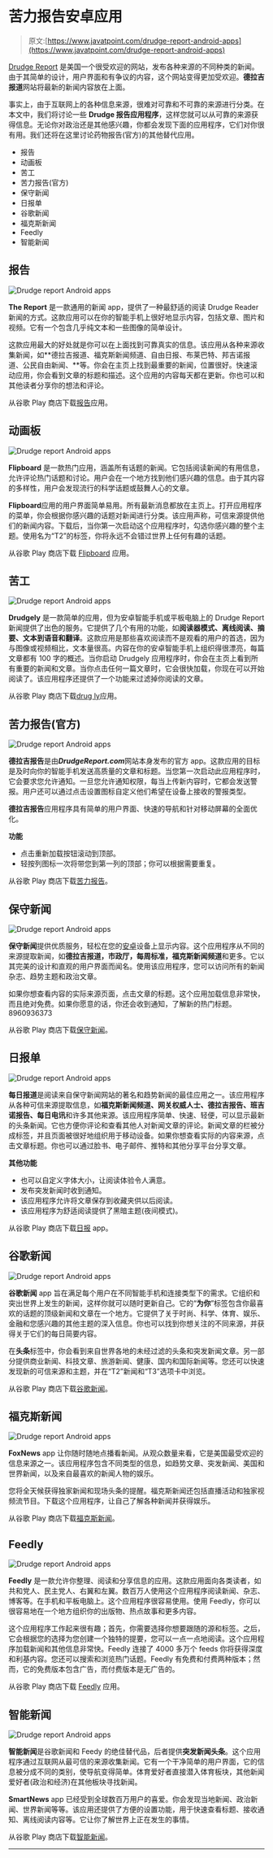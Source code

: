# 苦力报告安卓应用

> 原文:[https://www.javatpoint.com/drudge-report-android-apps](https://www.javatpoint.com/drudge-report-android-apps)

[Drudge Report](https://www.drudgereport.com/) 是美国一个很受欢迎的网站，发布各种来源的不同种类的新闻。由于其简单的设计，用户界面和有争议的内容，这个网站变得更加受欢迎。**德拉吉报道**网站将最新的新闻内容放在上面。

事实上，由于互联网上的各种信息来源，很难对可靠和不可靠的来源进行分类。在本文中，我们将讨论一些 **Drudge 报告应用程序**，这样您就可以从可靠的来源获得信息。无论你对政治还是其他感兴趣，你都会发现下面的应用程序，它们对你很有用。我们还将在这里讨论药物报告(官方)的其他替代应用。

*   报告
*   动画板
*   苦工
*   苦力报告(官方)
*   保守新闻
*   日报单
*   谷歌新闻
*   福克斯新闻
*   Feedly
*   智能新闻

## 报告

![Drudge report Android apps](../Images/8bc4e3090a2ac76c4005fdf4f015cbb9.png)

**The Report** 是一款通用的新闻 app，提供了一种最舒适的阅读 Drudge Reader 新闻的方式。这款应用可以在你的智能手机上很好地显示内容，包括文章、图片和视频。它有一个包含几乎纯文本和一些图像的简单设计。

这款应用最大的好处就是你可以在上面找到可靠真实的信息。该应用从各种来源收集新闻，如**德拉吉报道、福克斯新闻频道、自由日报、布莱巴特、邦吉诺报道、公民自由新闻、**等。你会在主页上找到最重要的新闻，位置很好。快速滚动应用，你会看到文章的标题和描述。这个应用的内容每天都在更新。你也可以和其他读者分享你的想法和评论。

从谷歌 Play 商店下载[报告](https://play.google.com/store/apps/details?id=apps.cn&hl=en)应用。

## 动画板

![Drudge report Android apps](../Images/805d6cd557e9a5765e429ca37007a590.png)

**Flipboard** 是一款热门应用，涵盖所有话题的新闻。它包括阅读新闻的有用信息，允许评论热门话题和讨论。用户会在一个地方找到他们感兴趣的信息。由于其内容的多样性，用户会发现流行的科学话题或鼓舞人心的文章。

**Flipboard**应用的用户界面简单易用。所有最新消息都放在主页上。打开应用程序的菜单，你会根据你感兴趣的话题对新闻进行分类。该应用声称，可信来源提供他们的新闻内容。下载后，当你第一次启动这个应用程序时，勾选你感兴趣的整个主题。使用名为“T2”的标签，你将永远不会错过世界上任何有趣的话题。

从谷歌 Play 商店下载 [Flipboard](https://play.google.com/store/apps/details?id=flipboard.app&hl=en) 应用。

## 苦工

![Drudge report Android apps](../Images/3ac655b261bf8595ae4362341bef0ce7.png)

**Drudgely** 是一款简单的应用，但为安卓智能手机或平板电脑上的 Drudge Report 新闻提供了出色的服务。它提供了几个有用的功能，如**阅读器模式、离线阅读、摘要、文本到语音和翻译**。这款应用是那些喜欢阅读而不是观看的用户的首选，因为与图像或视频相比，文本量很高。内容在你的安卓智能手机上组织得很漂亮，每篇文章都有 100 字的概述。当你启动 Drudgely 应用程序时，你会在主页上看到所有重要的新闻和文章。当你点击任何一篇文章时，它会很快加载，你现在可以开始阅读了。该应用程序还提供了一个功能来过滤掉你阅读的文章。

从谷歌 Play 商店下载[drug ly](https://play.google.com/store/apps/details?id=net.solomob.android.drudgly)应用。

## 苦力报告(官方)

![Drudge report Android apps](../Images/04e3776271a21a38a228278c2d5921de.png)

**德拉吉报告**是由***DrudgeReport.com***网站本身发布的官方 app。这款应用的目标是及时向你的智能手机发送高质量的文章和标题。当您第一次启动此应用程序时，它会要求您允许通知。一旦您允许通知权限，每当上传新内容时，它都会发送警报。用户还可以通过点击设置图标自定义他们希望在设备上接收的警报类型。

**德拉吉报告**应用程序具有简单的用户界面、快速的导航和针对移动屏幕的全面优化。

**功能**

*   点击重新加载按钮滚动到顶部。
*   轻按列图标一次将带您到第一列的顶部；你可以根据需要重复。

从谷歌 Play 商店下载[苦力报告](https://play.google.com/store/apps/details?id=com.idrudgereport.iDrudgeReportUniversal&hl=en_IN)。

## 保守新闻

![Drudge report Android apps](../Images/11bf6ca36e1bc1a1cf3809b424bec92a.png)

**保守新闻**提供优质服务，轻松在您的[安卓](https://www.javatpoint.com/android-tutorial)设备上显示内容。这个应用程序从不同的来源提取新闻，如**德拉吉报道，市政厅，每周标准，福克斯新闻频道**和更多。它以其完美的设计和直观的用户界面而闻名。使用该应用程序，您可以访问所有的新闻杂志、趋势主题和政治文章。

如果你想查看内容的实际来源页面，点击文章的标题。这个应用加载信息非常快，而且绝对免费。如果你愿意的话，你还会收到通知，了解新的热门标题。8960936373

从谷歌 Play 商店下载[保守新闻](https://play.google.com/store/apps/details?id=com.sspencer10.news_app)。

## 日报单

![Drudge report Android apps](../Images/4ebd004caeba5428e776885c49accd27.png)

**每日报道**是阅读来自保守新闻网站的著名和趋势新闻的最佳应用之一。该应用程序从各种可信来源提取信息，如**福克斯新闻频道、网关权威人士、德拉吉报告、班吉诺报告、每日电讯**和许多其他来源。该应用程序简单、快速、轻便，可以显示最新的头条新闻。它也方便你评论和查看其他人对新闻文章的评论。新闻文章的栏被分成标签，并且页面被很好地组织用于移动设备。如果你想查看实际的内容来源，点击文章标题。你也可以通过脸书、电子邮件、推特和其他分享平台分享文章。

**其他功能**

*   也可以自定义字体大小，让阅读体验令人满意。
*   发布突发新闻时收到通知。
*   该应用程序允许将文章保存到收藏夹供以后阅读。
*   该应用程序为舒适阅读提供了黑暗主题(夜间模式)。

从谷歌 Play 商店下载[日报](https://play.google.com/store/apps/details?id=us.dreport.free) app。

## 谷歌新闻

![Drudge report Android apps](../Images/4beec90c9feb72efc8ef216fe243f2fc.png)

**谷歌新闻** app 旨在满足每个用户在不同智能手机和连接类型下的需求。它组织和突出世界上发生的新闻，这样你就可以随时更新自己。它的“**为你**”标签包含你最喜欢的话题的顶级新闻和文章在一个地方。它提供了关于时尚、科学、体育、娱乐、金融和您感兴趣的其他主题的深入信息。你也可以找到你想关注的不同来源，并获得关于它们的每日简要内容。

在**头条**标签中，你会看到来自世界各地的未经过滤的头条和突发新闻文章。另一部分提供商业新闻、科技文章、旅游新闻、健康、国内和国际新闻等。您还可以快速发现新的可信来源和主题，并在“T2”新闻和“T3”选项卡中浏览。

从谷歌 Play 商店下载[谷歌新闻](https://play.google.com/store/apps/details?id=com.google.android.apps.magazines&hl=en)。

## 福克斯新闻

![Drudge report Android apps](../Images/72fc37b0d5b122973b2a836d063c7b9c.png)

**FoxNews** app 让你随时随地点播看新闻。从观众数量来看，它是美国最受欢迎的信息来源之一。该应用程序包含不同类型的信息，如趋势文章、突发新闻、美国和世界新闻，以及来自最喜欢的新闻人物的娱乐。

您将全天候获得独家新闻和现场头条的提醒。福克斯新闻还包括直播活动和独家视频流节目。下载这个应用程序，让自己了解各种新闻并获得娱乐。

从谷歌 Play 商店下载[福克斯新闻](https://play.google.com/store/apps/details?id=com.foxnews.android&hl=en_US)。

## Feedly

![Drudge report Android apps](../Images/10887c18ee2bbc0f1ad3e8931afe158b.png)

**Feedly** 是一款允许你整理、阅读和分享信息的应用。这款应用面向各类读者，如共和党人、民主党人、右翼和左翼。数百万人使用这个应用程序阅读新闻、杂志、博客等。在手机和平板电脑上。这个应用程序很容易使用。使用 Feedly，你可以很容易地在一个地方组织你的出版物、热点故事和更多内容。

这个应用程序工作起来很有趣；首先，你需要选择你想要跟随的源和标签。之后，它会根据您的选择为您创建一个独特的提要，您可以一点一点地阅读。这个应用程序加载新闻和其他信息非常快。Feedly 连接了 4000 多万个 feeds 你将获得深度和利基内容。您还可以搜索和浏览热门话题。Feedly 有免费和付费两种版本；然而，它的免费版本包含广告，而付费版本是无广告的。

从谷歌 Play 商店下载 [Feedly](https://play.google.com/store/apps/details?id=com.devhd.feedly&hl=en) 应用。

## 智能新闻

![Drudge report Android apps](../Images/a6621b4c62bfb6f3a36c15db56eee9d8.png)

**智能新闻**是谷歌新闻和 Feedy 的绝佳替代品，后者提供**突发新闻头条**。这个应用程序通过互联网从最可信的来源收集新闻。它有一个干净简单的用户界面，它的信息被分成不同的类别，使导航变得简单。体育爱好者直接潜入体育板块，其他新闻爱好者(政治和经济)在其他板块寻找新闻。

**SmartNews** app 已经受到全球数百万用户的喜爱。你会发现当地新闻、政治新闻、世界新闻等等。该应用还提供了方便的设置功能，用于快速查看标题、接收通知、离线阅读内容等。它让你了解世界上正在发生的事情。

从谷歌 Play 商店下载[智能新闻](https://play.google.com/store/apps/details?id=jp.gocro.smartnews.android)。

* * *
